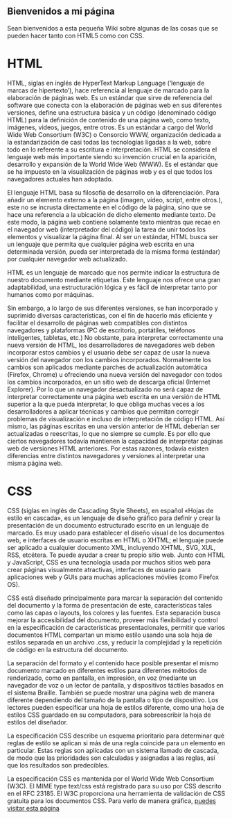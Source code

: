 ## Bienvenidos a mi página

Sean bienvenidos a esta pequeña Wiki sobre algunas de las cosas que se pueden hacer tanto con HTML5 como con CSS. 
# HTML
HTML, siglas en inglés de HyperText Markup Language (‘lenguaje de marcas de hipertexto’), hace referencia al lenguaje de marcado para la elaboración de páginas web. Es un estándar que sirve de referencia del software que conecta con la elaboración de páginas web en sus diferentes versiones, define una estructura básica y un código (denominado código HTML) para la definición de contenido de una página web, como texto, imágenes, videos, juegos, entre otros. Es un estándar a cargo del World Wide Web Consortium (W3C) o Consorcio WWW, organización dedicada a la estandarización de casi todas las tecnologías ligadas a la web, sobre todo en lo referente a su escritura e interpretación. HTML se considera el lenguaje web más importante siendo su invención crucial en la aparición, desarrollo y expansión de la World Wide Web (WWW). Es el estándar que se ha impuesto en la visualización de páginas web y es el que todos los navegadores actuales han adoptado.

El lenguaje HTML basa su filosofía de desarrollo en la diferenciación. Para añadir un elemento externo a la página (imagen, vídeo, script, entre otros.), este no se incrusta directamente en el código de la página, sino que se hace una referencia a la ubicación de dicho elemento mediante texto. De este modo, la página web contiene solamente texto mientras que recae en el navegador web (interpretador del código) la tarea de unir todos los elementos y visualizar la página final. Al ser un estándar, HTML busca ser un lenguaje que permita que cualquier página web escrita en una determinada versión, pueda ser interpretada de la misma forma (estándar) por cualquier navegador web actualizado.

HTML es un lenguaje de marcado que nos permite indicar la estructura de nuestro documento mediante etiquetas. Este lenguaje nos ofrece una gran adaptabilidad, una estructuración lógica y es fácil de interpretar tanto por humanos como por máquinas.

Sin embargo, a lo largo de sus diferentes versiones, se han incorporado y suprimido diversas características, con el fin de hacerlo más eficiente y facilitar el desarrollo de páginas web compatibles con distintos navegadores y plataformas (PC de escritorio, portátiles, teléfonos inteligentes, tabletas, etc.) No obstante, para interpretar correctamente una nueva versión de HTML, los desarrolladores de navegadores web deben incorporar estos cambios y el usuario debe ser capaz de usar la nueva versión del navegador con los cambios incorporados. Normalmente los cambios son aplicados mediante parches de actualización automática (Firefox, Chrome) u ofreciendo una nueva versión del navegador con todos los cambios incorporados, en un sitio web de descarga oficial (Internet Explorer). Por lo que un navegador desactualizado no será capaz de interpretar correctamente una página web escrita en una versión de HTML superior a la que pueda interpretar, lo que obliga muchas veces a los desarrolladores a aplicar técnicas y cambios que permitan corregir problemas de visualización e incluso de interpretación de código HTML. Así mismo, las páginas escritas en una versión anterior de HTML deberían ser actualizadas o reescritas, lo que no siempre se cumple. Es por ello que ciertos navegadores todavía mantienen la capacidad de interpretar páginas web de versiones HTML anteriores. Por estas razones, todavía existen diferencias entre distintos navegadores y versiones al interpretar una misma página web.
# CSS
CSS (siglas en inglés de Cascading Style Sheets), en español «Hojas de estilo en cascada», es un lenguaje de diseño gráfico para definir y crear la presentación de un documento estructurado escrito en un lenguaje de marcado. Es muy usado para establecer el diseño visual de los documentos web, e interfaces de usuario escritas en HTML o XHTML; el lenguaje puede ser aplicado a cualquier documento XML, incluyendo XHTML, SVG, XUL, RSS, etcétera. Te puede ayudar a crear tu propio sitio web. Junto con HTML y JavaScript, CSS es una tecnología usada por muchos sitios web para crear páginas visualmente atractivas, interfaces de usuario para aplicaciones web y GUIs para muchas aplicaciones móviles (como Firefox OS).

CSS está diseñado principalmente para marcar la separación del contenido del documento y la forma de presentación de este, características tales como las capas o layouts, los colores y las fuentes. Esta separación busca mejorar la accesibilidad del documento, proveer más flexibilidad y control en la especificación de características presentacionales, permitir que varios documentos HTML compartan un mismo estilo usando una sola hoja de estilos separada en un archivo .css, y reducir la complejidad y la repetición de código en la estructura del documento.

La separación del formato y el contenido hace posible presentar el mismo documento marcado en diferentes estilos para diferentes métodos de renderizado, como en pantalla, en impresión, en voz (mediante un navegador de voz o un lector de pantalla, y dispositivos táctiles basados en el sistema Braille. También se puede mostrar una página web de manera diferente dependiendo del tamaño de la pantalla o tipo de dispositivo. Los lectores pueden especificar una hoja de estilos diferente, como una hoja de estilos CSS guardado en su computadora, para sobreescribir la hoja de estilos del diseñador.

La especificación CSS describe un esquema prioritario para determinar qué reglas de estilo se aplican si más de una regla coincide para un elemento en particular. Estas reglas son aplicadas con un sistema llamado de cascada, de modo que las prioridades son calculadas y asignadas a las reglas, así que los resultados son predecibles.

La especificación CSS es mantenida por el World Wide Web Consortium (W3C). El MIME type text/css está registrado para su uso por CSS descrito en el RFC 23185​. El W3C proporciona una herramienta de validación de CSS gratuita para los documentos CSS.
Para verlo de manera gráfica,  [puedes visitar esta página](https://dylanm6.github.io/pagina.github.io/) 
